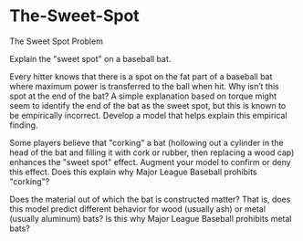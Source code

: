 # The-Sweet-Spot
The Sweet Spot
Problem	 
 	
Explain the "sweet spot" on a baseball bat.

Every hitter knows that there is a spot on the fat part of a baseball bat where maximum power is transferred to the ball when hit. Why isn’t this spot at the end of the bat? A simple explanation based on torque might seem to identify the end of the bat as the sweet spot, but this is known to be empirically incorrect. Develop a model that helps explain this empirical finding.

Some players believe that "corking" a bat (hollowing out a cylinder in the head of the bat and filling it with cork or rubber, then replacing a wood cap) enhances the "sweet spot" effect. Augment your model to confirm or deny this effect. Does this explain why Major League Baseball prohibits "corking"?

Does the material out of which the bat is constructed matter? That is, does this model predict different behavior for wood (usually ash) or metal (usually aluminum) bats? Is this why Major League Baseball prohibits metal bats?

